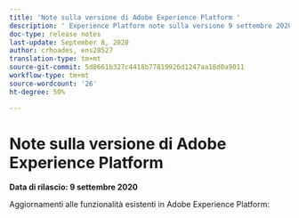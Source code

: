 ```yaml
---
title: 'Note sulla versione di Adobe Experience Platform '
description: ' Experience Platform note sulla versione 9 settembre 2020'
doc-type: release notes
last-update: September 8, 2020
author: crhoades, ens28527
translation-type: tm+mt
source-git-commit: 5d8661b327c4418b77819926d1247aa18d0a9011
workflow-type: tm+mt
source-wordcount: '26'
ht-degree: 50%

---
```



# Note sulla versione di Adobe Experience Platform

**Data di rilascio: 9 settembre 2020**

Aggiornamenti alle funzionalità esistenti in Adobe Experience Platform:
